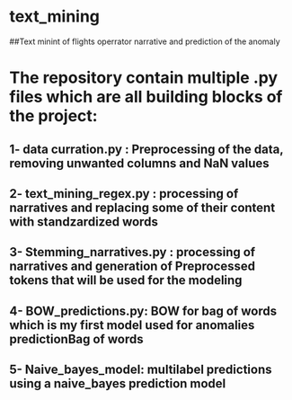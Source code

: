 # text_mining
##Text minint of flights operrator narrative and prediction of the anomaly

# The repository contain multiple .py files which are all building blocks of the project: 

## 1- data curration.py : Preprocessing of the data, removing unwanted columns and NaN values
## 2- text_mining_regex.py : processing of narratives and replacing some of their content with standzardized words
## 3- Stemming_narratives.py : processing of narratives and generation of Preprocessed tokens that will be used for the modeling

## 4-  BOW_predictions.py: BOW for bag of words which is my first model used for anomalies predictionBag of words
## 5- Naive_bayes_model:  multilabel predictions using a naive_bayes prediction model
